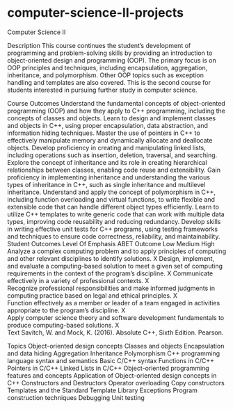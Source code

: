 # computer-science-II-projects

Computer Science II

Description
This course continues the student’s development of programming and problem-solving skills by providing an introduction to object-oriented design and programming (OOP). The primary focus is on OOP principles and techniques, including encapsulation, aggregation, inheritance, and polymorphism. Other OOP topics such as exception handling and templates are also covered. This is the second course for students interested in pursuing further study in computer science.

Course Outcomes
Understand the fundamental concepts of object-oriented programming (OOP) and how they apply to C++ programming, including the concepts of classes and objects.
Learn to design and implement classes and objects in C++, using proper encapsulation, data abstraction, and information hiding techniques.
Master the use of pointers in C++ to effectively manipulate memory and dynamically allocate and deallocate objects.
Develop proficiency in creating and manipulating linked lists, including operations such as insertion, deletion, traversal, and searching.
Explore the concept of inheritance and its role in creating hierarchical relationships between classes, enabling code reuse and extensibility.
Gain proficiency in implementing inheritance and understanding the various types of inheritance in C++, such as single inheritance and multilevel inheritance.
Understand and apply the concept of polymorphism in C++, including function overloading and virtual functions, to write flexible and extensible code that can handle different object types efficiently.
Learn to utilize C++ templates to write generic code that can work with multiple data types, improving code reusability and reducing redundancy.
Develop skills in writing effective unit tests for C++ programs, using testing frameworks and techniques to ensure code correctness, reliability, and maintainability.
Student Outcomes
Level Of Emphasis
ABET Outcome	Low	Medium	High
Analyze a complex computing problem and to apply principles of computing and other relevant disciplines to identify solutions.			X
Design, implement, and evaluate a computing-based solution to meet a given set of computing requirements in the context of the program’s discipline.			X
Communicate effectively in a variety of professional contexts.	X		
Recognize professional responsibilities and make informed judgments in computing practice based on legal and ethical principles.	X		
Function effectively as a member or leader of a team engaged in activities appropriate to the program’s discipline.	X		
Apply computer science theory and software development fundamentals to produce computing-based solutions.		X	
Text
Savitch, W. and Mock, K. (2016). Absolute C++, Sixth Edition. Pearson.

Topics
Object-oriented design concepts
Classes and objects
Encapsulation and data hiding
Aggregation
Inheritance
Polymorphism
C++ programming language syntax and semantics
Basic C/C++ syntax
Functions in C/C++
Pointers in C/C++
Linked Lists in C/C++
Object-oriented programming features and concepts
Application of Object-oriented design concepts in C++
Constructors and Destructors
Operator overloading
Copy constructors
Templates and the Standard Template Library
Exceptions
Program construction techniques
Debugging
Unit testing
